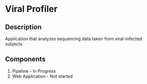 # Viral Profiler

## Description
Application that analyzes sequencing data taken from viral-infected subjects

## Components
1. Pipeline - In Progress
2. Web Application - Not started
